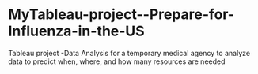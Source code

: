 # MyTableau-project--Prepare-for-Influenza-in-the-US
Tableau project -Data Analysis for a temporary medical agency to analyze data to predict when, where, and how many resources are needed
